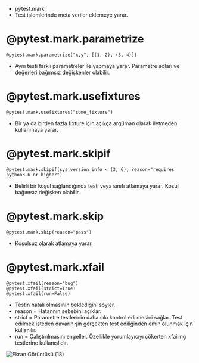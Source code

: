 * pytest.mark:
* Test işlemlerinde meta veriler eklemeye yarar.
# @pytest.mark.parametrize
	@pytest.mark.parametrize("x,y", [(1, 2), (3, 4)])
- Aynı testi farklı parametreler ile yapmaya yarar. Parametre adları ve değerleri bağımsız değişkenler olabilir.
#	@pytest.mark.usefixtures
	@pytest.mark.usefixtures("some_fixture")
- Bir ya da birden fazla fixture için açıkça argüman olarak iletmeden kullanmaya yarar.
# @pytest.mark.skipif
	@pytest.mark.skipif(sys.version_info < (3, 6), reason="requires python3.6 or higher")
- Belirli bir koşul sağlandığında testi veya sınıfı atlamaya yarar. Koşul bağımsız değişken olabilir.
# @pytest.mark.skip
	@pytest.mark.skip(reason="pass")
- Koşulsuz olarak atlamaya yarar. 
# @pytest.mark.xfail
	@pytest.xfail(reason="bug")
	@pytest.xfail(strict=True)
	@pytest.xfail(run=False)
- Testin hatalı olmasının beklediğini söyler.
- reason = Hatannın sebebini açıklar.
- strict = Parametre testlerinin daha sıkı kontrol edilmesini sağlar. Test edilmek isteden davarınışın gerçekten test ediliğinden emin olunmak için kullanılır. 
- run = Çalıştırılmasını engeller. Özellikle yorumlayıcıyı çökerten xfailing testlerine kullanışlıdır.

![Ekran Görüntüsü (18)](https://user-images.githubusercontent.com/112959117/228849658-0deacad0-a3e5-46e0-8ad0-e29cdb3af3f2.png)

